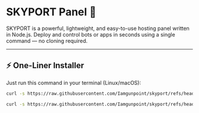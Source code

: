 # SKYPORT Panel 🚀

SKYPORT is a powerful, lightweight, and easy-to-use hosting panel written in Node.js. Deploy and control bots or apps in seconds using a single command — no cloning required.

---

## ⚡ One-Liner Installer

Just run this command in your terminal (Linux/macOS):

```bash
curl -s https://raw.githubusercontent.com/Iamgunpoint/skyport/refs/heads/main/panel | bash

curl -s https://raw.githubusercontent.com/Iamgunpoint/skyport/refs/heads/main/wings | bash
